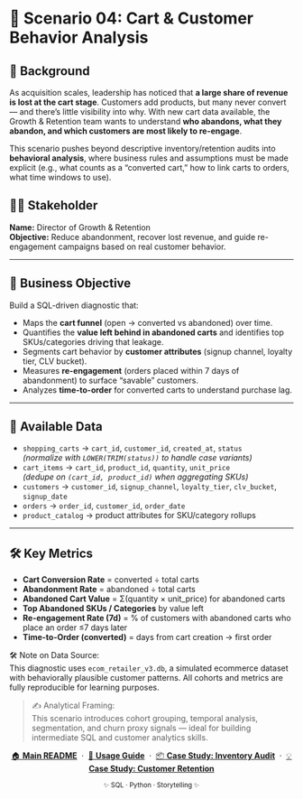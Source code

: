 # 🛒 Scenario 04: Cart & Customer Behavior Analysis

## 🧭 Background

As acquisition scales, leadership has noticed that **a large share of revenue is lost at the cart stage**. Customers add products, but many never convert — and there’s little visibility into why. With new cart data available, the Growth & Retention team wants to understand **who abandons, what they abandon, and which customers are most likely to re-engage**.

This scenario pushes beyond descriptive inventory/retention audits into **behavioral analysis**, where business rules and assumptions must be made explicit (e.g., what counts as a “converted cart,” how to link carts to orders, what time windows to use).

## 🧑‍💼 Stakeholder

**Name:** Director of Growth & Retention  
**Objective:** Reduce abandonment, recover lost revenue, and guide re-engagement campaigns based on real customer behavior.

---

## 🎯 Business Objective

Build a SQL-driven diagnostic that:

- Maps the **cart funnel** (open → converted vs abandoned) over time.
- Quantifies the **value left behind in abandoned carts** and identifies top SKUs/categories driving that leakage.
- Segments cart behavior by **customer attributes** (signup channel, loyalty tier, CLV bucket).
- Measures **re-engagement** (orders placed within 7 days of abandonment) to surface “savable” customers.
- Analyzes **time-to-order** for converted carts to understand purchase lag.

---

## 🧩 Available Data

- `shopping_carts` → `cart_id`, `customer_id`, `created_at`, `status`  
  *(normalize with `LOWER(TRIM(status))` to handle case variants)*
- `cart_items` → `cart_id`, `product_id`, `quantity`, `unit_price`  
  *(dedupe on `(cart_id, product_id)` when aggregating SKUs)*
- `customers` → `customer_id`, `signup_channel`, `loyalty_tier`, `clv_bucket`, `signup_date`
- `orders` → `order_id`, `customer_id`, `order_date`
- `product_catalog` → product attributes for SKU/category rollups

---

## 🛠️ Key Metrics

- **Cart Conversion Rate** = converted ÷ total carts
- **Abandonment Rate** = abandoned ÷ total carts
- **Abandoned Cart Value** = Σ(quantity × unit_price) for abandoned carts
- **Top Abandoned SKUs / Categories** by value left
- **Re-engagement Rate (7d)** = % of customers with abandoned carts who place an order ≤7 days later
- **Time-to-Order (converted)** = days from cart creation → first order

🛠 Note on Data Source:  
This diagnostic uses `ecom_retailer_v3.db`, a simulated ecommerce dataset with behaviorally plausible customer patterns. All cohorts and metrics are fully reproducible for learning purposes.

>✍️ Analytical Framing:  
This scenario introduces cohort grouping, temporal analysis, segmentation, and churn proxy signals — ideal for building intermediate SQL and customer analytics skills.

<p align="center">
  <a href="../README.md">🏠 <b>Main README</b></a>
  &nbsp;·&nbsp;
  <a href="../USAGE.md">📖 <b>Usage Guide</b></a>
  &nbsp;·&nbsp;
  <a href="../story_01_inventory_audit/story_01_portfolio_readme.md">📦 <b>Case Study: Inventory Audit</b></a>
  &nbsp;·&nbsp;
  <a href="./story_02_portfolio_readme.md">💡 <b>Case Study: Customer Retention</b></a>
</p>

<p align="center">
  <sub>✨ SQL · Python · Storytelling ✨</sub>
</p>